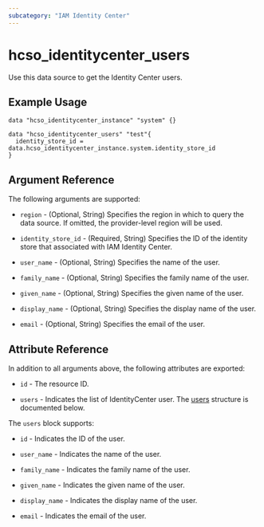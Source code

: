 ```yaml
---
subcategory: "IAM Identity Center"
---
```


# hcso_identitycenter_users

Use this data source to get the Identity Center users.

## Example Usage

```hcl
data "hcso_identitycenter_instance" "system" {}

data "hcso_identitycenter_users" "test"{
  identity_store_id = data.hcso_identitycenter_instance.system.identity_store_id
}
```

## Argument Reference

The following arguments are supported:

* `region` - (Optional, String) Specifies the region in which to query the data source.
  If omitted, the provider-level region will be used.

* `identity_store_id` - (Required, String) Specifies the ID of the identity store that associated with IAM Identity
  Center.

* `user_name` - (Optional, String) Specifies the name of the user.

* `family_name` - (Optional, String) Specifies the family name of the user.

* `given_name` - (Optional, String) Specifies the given name of the user.

* `display_name` - (Optional, String) Specifies the display name of the user.

* `email` - (Optional, String) Specifies the email of the user.

## Attribute Reference

In addition to all arguments above, the following attributes are exported:

* `id` - The resource ID.

* `users` - Indicates the list of IdentityCenter user.
  The [users](#IdentityCenterUsers_User) structure is documented below.

<a name="IdentityCenterUsers_User"></a>
The `users` block supports:

* `id` - Indicates the ID of the user.

* `user_name` - Indicates the name of the user.

* `family_name` - Indicates the family name of the user.

* `given_name` - Indicates the given name of the user.

* `display_name` - Indicates the display name of the user.

* `email` - Indicates the email of the user.
